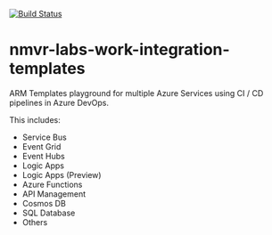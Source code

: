 [![Build Status](https://dev.azure.com/nmvr-labs-work-org/nmvr-labs-work-integration/_apis/build/status/nunoviaes.nmvr-labs-work-integration?branchName=master)](https://dev.azure.com/nmvr-labs-work-org/nmvr-labs-work-integration/_build/latest?definitionId=4&branchName=master)

# nmvr-labs-work-integration-templates

ARM Templates playground for multiple Azure Services using CI / CD pipelines in Azure DevOps. 

This includes: 

* Service Bus
* Event Grid
* Event Hubs
* Logic Apps
* Logic Apps (Preview)
* Azure Functions
* API Management
* Cosmos DB
* SQL Database
* Others

